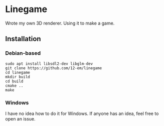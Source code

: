 # Linegame
Wrote my own 3D renderer. Using it to make a game.

## Installation
### Debian-based
```shell
sudo apt install libsdl2-dev libglm-dev
git clone https://github.com/12-em/linegame
cd linegame
mkdir build
cd build
cmake ..
make
```
### Windows
I have no idea how to do it for Windows. If anyone has an idea, feel free to open an issue.

